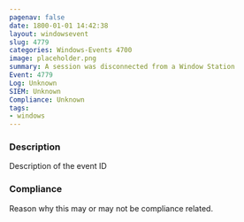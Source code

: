 ```yaml
---
pagenav: false
date: 1800-01-01 14:42:38
layout: windowsevent
slug: 4779
categories: Windows-Events 4700
image: placeholder.png
summary: A session was disconnected from a Window Station
Event: 4779
Log: Unknown
SIEM: Unknown
Compliance: Unknown
tags:
- windows
---
```


### Description

Description of the event ID

### Compliance

Reason why this may or may not be compliance related.
